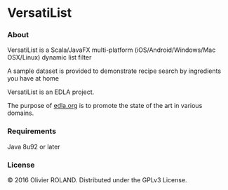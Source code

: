 # VersatiList

### About ###
VersatiList is a Scala/JavaFX multi-platform (iOS/Android/Windows/Mac OSX/Linux) dynamic list filter

A sample dataset is provided to demonstrate recipe search by ingredients you have at home

VersatiList is an EDLA project.

The purpose of [edla.org](http://www.edla.org) is to promote the state of the art in various domains.

### Requirements ###
Java 8u92 or later

### License ###
© 2016 Olivier ROLAND. Distributed under the GPLv3 License.